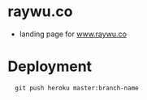 # raywu.co

+ landing page for www.raywu.co

# Deployment

```
  git push heroku master:branch-name
```
